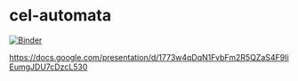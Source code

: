 # cel-automata
[![Binder](https://mybinder.org/badge_logo.svg)](https://mybinder.org/v2/gh/mereszeta/cel-automata/master)

https://docs.google.com/presentation/d/1773w4qDqN1FvbFm2R5QZaS4F9IiEumgJDU7cDzcL530
